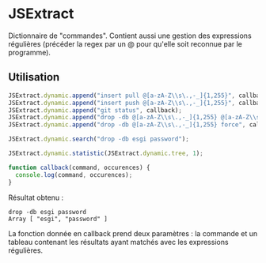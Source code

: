 # JSExtract

Dictionnaire de "commandes". Contient aussi une gestion des expressions régulières (précéder la regex par un @ pour qu'elle soit reconnue par le programme).

## Utilisation

```javascript
JSExtract.dynamic.append("insert pull @[a-zA-Z\\s\.,-_]{1,255}", callback);
JSExtract.dynamic.append("insert push @[a-zA-Z\\s\.,-_]{1,255}", callback);
JSExtract.dynamic.append("git status", callback);
JSExtract.dynamic.append("drop -db @[a-zA-Z\\s\.,-_]{1,255} @[a-zA-Z\\s\.,-_]{1,255}", callback);
JSExtract.dynamic.append("drop -db @[a-zA-Z\\s\.,-_]{1,255} force", callback);

JSExtract.dynamic.search("drop -db esgi password");

JSExtract.dynamic.statistic(JSExtract.dynamic.tree, 1);

function callback(command, occurences) {
  console.log(command, occurences);
}
```

Résultat obtenu : 
```
drop -db esgi password
Array [ "esgi", "password" ]
```

La fonction donnée en callback prend deux paramètres : la commande et un tableau contenant les résultats ayant matchés avec les expressions régulières.